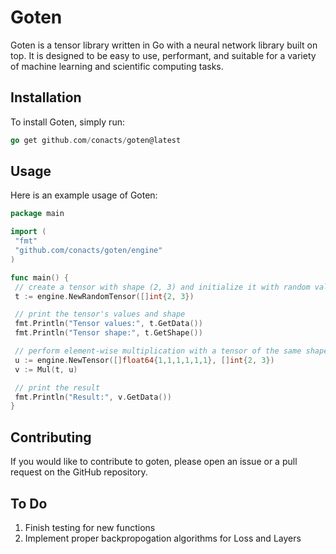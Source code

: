 # Goten

Goten is a tensor library written in Go with a neural network library built on top. It is designed to be easy to use, performant, and suitable for a variety of machine learning and scientific computing tasks.

## Installation

To install Goten, simply run:

```go
go get github.com/conacts/goten@latest
```

## Usage

Here is an example usage of Goten:

```go
package main

import (
 "fmt"
 "github.com/conacts/goten/engine"
)

func main() {
 // create a tensor with shape (2, 3) and initialize it with random values
 t := engine.NewRandomTensor([]int{2, 3})

 // print the tensor's values and shape
 fmt.Println("Tensor values:", t.GetData())
 fmt.Println("Tensor shape:", t.GetShape())

 // perform element-wise multiplication with a tensor of the same shape
 u := engine.NewTensor([]float64{1,1,1,1,1,1}, []int{2, 3})
 v := Mul(t, u)

 // print the result
 fmt.Println("Result:", v.GetData())
}
```

## Contributing

If you would like to contribute to goten, please open an issue or a pull request on the GitHub repository.

## To Do

1. Finish testing for new functions
2. Implement proper backpropogation algorithms for Loss and Layers
